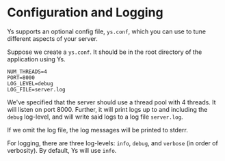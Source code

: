 # Configuration and Logging

Ys supports an optional config file, `ys.conf`, which you can use to tune different aspects of your server.

Suppose we create a `ys.conf`. It should be in the root directory of the application using Ys.

```
NUM_THREADS=4
PORT=8000
LOG_LEVEL=debug
LOG_FILE=server.log
```

We've specified that the server should use a thread pool with 4 threads. It will listen on port 8000. Further, it will print logs up to and including the `debug` log-level, and will write said logs to a log file `server.log`.

If we omit the log file, the log messages will be printed to stderr.

For logging, there are three log-levels: `info`, `debug`, and `verbose` (in order of verbosity). By default, Ys will use `info`.
